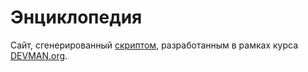 # Энциклопедия
Сайт, сгенерированный [скриптом](https://github.com/patrnk/19_site_generator), разработанным в рамках курса [DEVMAN.org](https://devman.org/).
